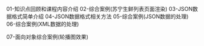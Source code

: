 01-知识点回顾和课程内容介绍
02-综合案例(苏宁生鲜列表页面渲染)
03-JSON数据格式简单介绍
04-JSON数据格式相关方法
05-综合案例(JSON数据的处理)
06-综合案例(XML数据的处理)

07-面向对象综合案例(轮播图效果)  
